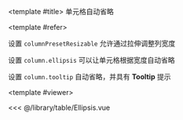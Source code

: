 <CodeRunner>
  
<template #title>
单元格自动省略
</template>
  
<template #refer>

<div>

<div>

设置 `columnPresetResizable` 允许通过拉伸调整列宽度

</div>

设置 `column.ellipsis` 可以让单元格根据宽度自动省略

</div>

<div>

设置 `column.tooltip` 自动省略，并具有 **Tooltip** 提示

</div>

</template>
  
<template #viewer>
  <Viewer />
</template>
  
<<< @/library/table/Ellipsis.vue
  
</CodeRunner>

<script setup lang="ts">
import Viewer from '@/library/table/Ellipsis.vue'
</script>
